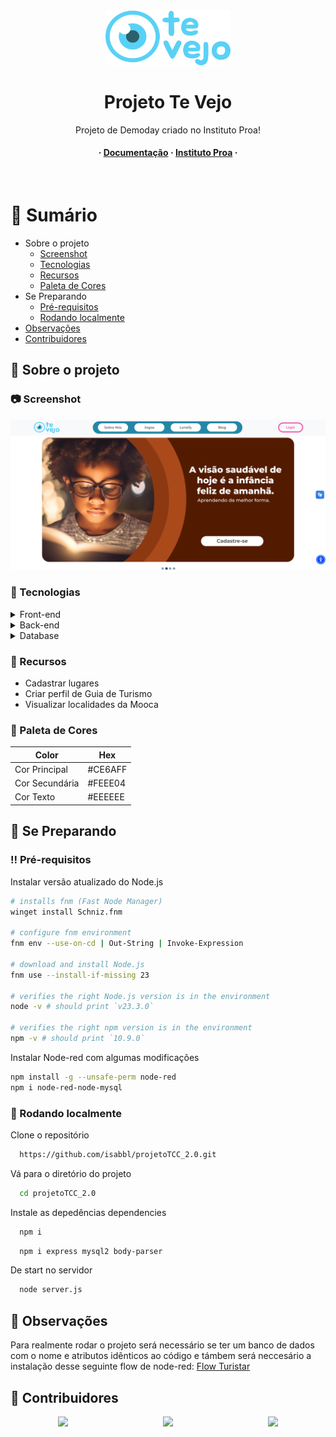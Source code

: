 <div align="center">

  <img src="./imagens/logo.svg" alt="logo" width="200" height="auto" />
  <h1>Projeto Te Vejo</h1>
  
  <p>
    Projeto de Demoday criado no Instituto Proa!
  </p>
   
<h4>
  <span> · </span>
    <a href="https://docs.google.com/document/d/1aIpb1FACnRY-QxivR-8wZV5SEMCfHKUF/edit?usp=sharing&ouid=100107909743078699184&rtpof=true&sd=true">Documentação</a>
  <span> · </span>
    <a href="http://eteccamargoaranha.com.br/">Instituto Proa</a>
  <span> · </span>
</div>

<br />

<!-- Table of Contents -->
# :notebook_with_decorative_cover: Sumário

- Sobre o projeto
  * [Screenshot](#camera-screenshot)
  * [Tecnologias](#space_invader-tecnologias)
  * [Recursos](#dart-recursos)
  * [Paleta de Cores](#art-paleta-de-cores)
- Se Preparando
  * [Pré-requisitos](#bangbang-pré-requisitos)
  * [Rodando localmente](#running-rodando-localmente)
- [Observações](#eyes-observações)
- [Contribuidores](#wave-contribuidores)

  

<!-- About the Project -->
## :star2: Sobre o projeto


<!-- Screenshots -->
### :camera: Screenshot

<div align="center"> 
  <img src="./imagens/print.png" alt="screenshot" />
</div>


<!-- TechStack -->
### :space_invader: Tecnologias

<details>
  <summary>Front-end</summary>
  <ul>
    <li><a href="https://developer.mozilla.org/pt-BR/docs/Web/HTML">HTML5</a></li>
    <li><a href="https://developer.mozilla.org/pt-BR/docs/Web/CSS">CSS3</a></li>
    <li><a href="https://developer.mozilla.org/en-US/docs/Web/JavaScript">Javascript</a></li>
    <li><a href="https://getbootstrap.com/docs/5.3/getting-started/introduction/">Bootstrap</a></li>
  </ul>
</details>

<details>
  <summary>Back-end</summary>
  <ul>
    <li><a href="https://nodejs.org/api/all.html">Node.Js</a></li>
    <li><a href="https://expressjs.com/">Express.js</a></li>
    <li><a href="https://nodered.org/docs/getting-started/local">Node-Red</a></li>
  </ul>
</details>

<details>
<summary>Database</summary>
  <ul>
    <li><a href="https://www.mysql.com/">MySQL</a></li>
  </ul>
</details>

<!-- Features -->
### :dart: Recursos

- Cadastrar lugares
- Criar perfil de Guia de Turismo
- Visualizar localidades da Mooca

<!-- Color Reference -->
### :art: Paleta de Cores

| Color             | Hex                                                                |
| ----------------- | ------------------------------------------------------------------ |
| Cor Principal| #CE6AFF |
| Cor Secundária | #FEEE04 |
| Cor Texto | #EEEEEE |

<!-- Getting Started -->
## 	:toolbox: Se Preparando

<!-- Prerequisites -->
### :bangbang: Pré-requisitos

Instalar versão atualizado do Node.js

```bash
# installs fnm (Fast Node Manager)
winget install Schniz.fnm

# configure fnm environment
fnm env --use-on-cd | Out-String | Invoke-Expression

# download and install Node.js
fnm use --install-if-missing 23

# verifies the right Node.js version is in the environment
node -v # should print `v23.3.0`

# verifies the right npm version is in the environment
npm -v # should print `10.9.0`
```

Instalar Node-red com algumas modificações

```bash
npm install -g --unsafe-perm node-red
npm i node-red-node-mysql
```
<!-- Run Locally -->
### :running: Rodando localmente

Clone o repositório

```bash
  https://github.com/isabbl/projetoTCC_2.0.git
```

Vá para o diretório do projeto

```bash
  cd projetoTCC_2.0
```

Instale as depedências dependencies

```bash
  npm i
```

```bash
  npm i express mysql2 body-parser
```

De start no servidor

```bash
  node server.js
```


<!-- Usage -->
## :eyes: Observações

Para realmente rodar o projeto será necessário se ter um banco de dados com o nome e atributos idênticos ao código
e támbem será neccesário a instalação desse seguinte flow de node-red: <a href="https://drive.google.com/file/d/121djUxCUW0U_gGLA50V0j_HQIfx7ovrf/view?usp=sharing">Flow Turistar</a>

<!-- Contributing -->
## :wave: Contribuidores

<div style="display:flex; justify-content: space-around;">
<a href="https://github.com/Cai0Sant0">
  <img src="https://avatars.githubusercontent.com/u/110570422?v=4" width="50" />
</a>
<a href="https://github.com/carolsant13">
  <img src="https://avatars.githubusercontent.com/u/144270722?v=4" width="50" />
</a>
<a href="https://github.com/isabbl">
  <img src="https://avatars.githubusercontent.com/u/145304227?v=4"  width="50" />
</a>
</div>





